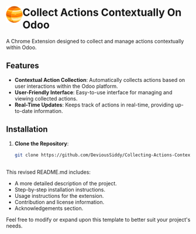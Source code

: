# <img src="public/icons/icon_48.png" width="45" align="left"> Collect Actions Contextually On Odoo

A Chrome Extension designed to collect and manage actions contextually within Odoo.

## Features

- **Contextual Action Collection**: Automatically collects actions based on user interactions within the Odoo platform.
- **User-Friendly Interface**: Easy-to-use interface for managing and viewing collected actions.
- **Real-Time Updates**: Keeps track of actions in real-time, providing up-to-date information.

## Installation

1. **Clone the Repository**:
   ```bash
   git clone https://github.com/DeviousSiddy/Collecting-Actions-Contextually-Of-Operations.git


   
This revised README.md includes:
- A more detailed description of the project.
- Step-by-step installation instructions.
- Usage instructions for the extension.
- Contribution and license information.
- Acknowledgements section.

Feel free to modify or expand upon this template to better suit your project's needs.
